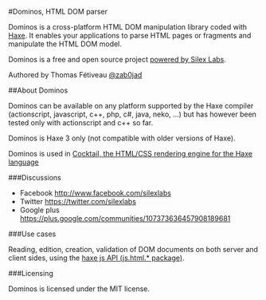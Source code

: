 #Dominos, HTML DOM parser

Dominos is a cross-platform HTML DOM manipulation library coded with [Haxe](www.haxe.org). It enables your applications to parse HTML pages or fragments and manipulate the HTML DOM model.

Dominos is a free and open source project [powered by Silex Labs](http://www.silexlabs.org/).

Authored by Thomas Fétiveau [@zab0jad](https://twitter.com/zab0jad)

##About Dominos

Dominos can be available on any platform supported by the Haxe compiler (actionscript, javascript, c++, php, c#, java, neko, ...) but has however been tested only with actionscript and c++ so far.

Dominos is Haxe 3 only (not compatible with older versions of Haxe).

Dominos is used in [Cocktail, the HTML/CSS rendering engine for the Haxe language](https://github.com/silexlabs/Cocktail)

###Discussions

* Facebook http://www.facebook.com/silexlabs
* Twitter https://twitter.com/silexlabs
* Google plus https://plus.google.com/communities/107373636457908189681

###Use cases

Reading, edition, creation, validation of DOM documents on both server and client sides, using the [haxe js API (js.html.* package)](http://api.haxe.org/js/html/index.html).

###Licensing

Dominos is licensed under the MIT license.